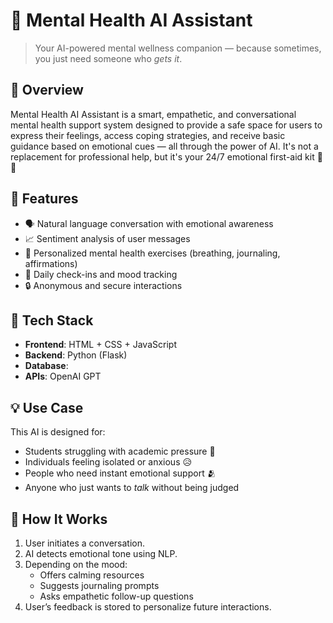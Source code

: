 # 🧠 Mental Health AI Assistant

> Your AI-powered mental wellness companion — because sometimes, you just need someone who *gets it*.

## 🌈 Overview

Mental Health AI Assistant is a smart, empathetic, and conversational mental health support system designed to provide a safe space for users to express their feelings, access coping strategies, and receive basic guidance based on emotional cues — all through the power of AI. It's not a replacement for professional help, but it's your 24/7 emotional first-aid kit 💬💖

## 🚀 Features

- 🗣️ Natural language conversation with emotional awareness
- 📈 Sentiment analysis of user messages
- 🧘 Personalized mental health exercises (breathing, journaling, affirmations)
- 📅 Daily check-ins and mood tracking
- 🔒 Anonymous and secure interactions

## 🧩 Tech Stack

- **Frontend**: HTML + CSS + JavaScript 
- **Backend**: Python (Flask)
- **Database**: 
- **APIs**: OpenAI GPT

## 💡 Use Case

This AI is designed for:

- Students struggling with academic pressure 🏫
- Individuals feeling isolated or anxious 😥
- People who need instant emotional support 🫂
- Anyone who just wants to *talk* without being judged

## 🔧 How It Works

1. User initiates a conversation.
2. AI detects emotional tone using NLP.
3. Depending on the mood:
   - Offers calming resources
   - Suggests journaling prompts
   - Asks empathetic follow-up questions
4. User’s feedback is stored to personalize future interactions.
